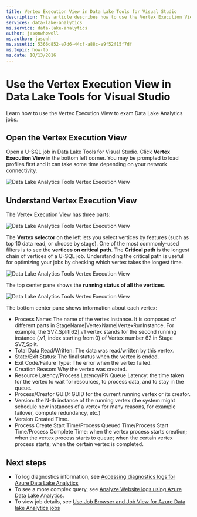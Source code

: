 ```yaml
---
title: Vertex Execution View in Data Lake Tools for Visual Studio
description: This article describes how to use the Vertex Execution View to exam Data Lake Analytics jobs.
services: data-lake-analytics
ms.service: data-lake-analytics
author: jasonwhowell
ms.author: jasonh
ms.assetid: 5366d852-e7d6-44cf-a88c-e9f52f15f7df
ms.topic: how-to
ms.date: 10/13/2016
---
```

# Use the Vertex Execution View in Data Lake Tools for Visual Studio
Learn how to use the Vertex Execution View to exam Data Lake Analytics jobs.


## Open the Vertex Execution View
Open a U-SQL job in Data Lake Tools for Visual Studio. Click **Vertex Execution View** in the bottom left corner. You may be prompted to load profiles first and it can take some time depending on your network connectivity.

![Data Lake Analytics Tools Vertex Execution View](./media/data-lake-analytics-data-lake-tools-use-vertex-execution-view/data-lake-tools-open-vertex-execution-view.png)

## Understand Vertex Execution View
The Vertex Execution View has three parts:

![Data Lake Analytics Tools Vertex Execution View](./media/data-lake-analytics-data-lake-tools-use-vertex-execution-view/data-lake-tools-vertex-execution-view.png)

The **Vertex selector** on the left lets you select vertices by features (such as top 10 data read, or choose by stage). One of the most commonly-used filters is to see the **vertices on critical path**. The **Critical path** is the longest chain of vertices of a U-SQL job. Understanding the critical path is useful for optimizing your jobs by checking which vertex takes the longest time.
  
![Data Lake Analytics Tools Vertex Execution View](./media/data-lake-analytics-data-lake-tools-use-vertex-execution-view/data-lake-tools-vertex-execution-view-pane2.png)

The top center pane shows the **running status of all the vertices**.
  
![Data Lake Analytics Tools Vertex Execution View](./media/data-lake-analytics-data-lake-tools-use-vertex-execution-view/data-lake-tools-vertex-execution-view-pane3.png)

The bottom center pane shows information about each vertex:
* Process Name: The name of the vertex instance. It is composed of different parts in StageName|VertexName|VertexRunInstance. For example, the SV7_Split[62].v1 vertex stands for the second running instance (.v1, index starting from 0) of Vertex number 62 in Stage SV7_Split.
* Total Data Read/Written: The data was read/written by this vertex.
* State/Exit Status: The final status when the vertex is ended.
* Exit Code/Failure Type: The error when the vertex failed.
* Creation Reason: Why the vertex was created.
* Resource Latency/Process Latency/PN Queue Latency: the time taken for the vertex to wait for resources, to process data, and to stay in the queue.
* Process/Creator GUID: GUID for the current running vertex or its creator.
* Version: the N-th instance of the running vertex (the system might schedule new instances of a vertex for many reasons, for example failover, compute redundancy, etc.)
* Version Created Time.
* Process Create Start Time/Process Queued Time/Process Start Time/Process Complete Time: when the vertex process starts creation; when the vertex process starts to queue; when the certain vertex process starts; when the certain vertex is completed.

## Next steps
* To log diagnostics information, see [Accessing diagnostics logs for Azure Data Lake Analytics](data-lake-analytics-diagnostic-logs.md)
* To see a more complex query, see [Analyze Website logs using Azure Data Lake Analytics](data-lake-analytics-analyze-weblogs.md).
* To view job details, see [Use Job Browser and Job View for Azure Data lake Analytics jobs](data-lake-analytics-data-lake-tools-view-jobs.md)
